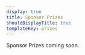 ```yaml
---
display: true
title: Sponsor Prizes
shouldDisplayTitle: true
templateKey: prizes
---
```


Sponsor Prizes coming soon.
